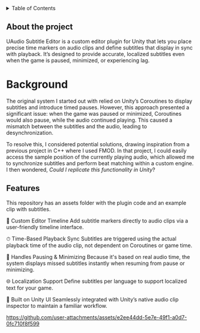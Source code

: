 <details>
  <summary>Table of Contents</summary>
  <ol>
    <li><a href="#about-the-project">About The Project</a></li>
    <li><a href="#features">Features</a></li>
  </ol>
</details>

## About the project

UAudio Subtitle Editor is a custom editor plugin for Unity that lets you place precise time markers on audio clips and define subtitles that display in sync with playback. It’s designed to provide accurate, localized subtitles even when the game is paused, minimized, or experiencing lag.

# Background

The original system I started out with relied on Unity’s Coroutines to display subtitles and introduce timed pauses. However, this approach presented a significant issue: when the game was paused or minimized, Coroutines would also pause, while the audio continued playing. This caused a mismatch between the subtitles and the audio, leading to desynchronization.

To resolve this, I considered potential solutions, drawing inspiration from a previous project in C++ where I used FMOD. In that project, I could easily access the sample position of the currently playing audio, which allowed me to synchronize subtitles and perform beat matching within a custom engine. I then wondered, *Could I replicate this functionality in Unity*?

## Features

This repository has an assets folder with the plugin code and an example clip with subtitles.

🎯 Custom Editor Timeline
Add subtitle markers directly to audio clips via a user-friendly timeline interface.

⏱ Time-Based Playback Sync
Subtitles are triggered using the actual playback time of the audio clip, not dependent on Coroutines or game time.

🛑 Handles Pausing & Minimizing
Because it's based on real audio time, the system displays missed subtitles instantly when resuming from pause or minimizing.

🌐 Localization Support
Define subtitles per language to support localized text for your game.

🧩 Built on Unity UI
Seamlessly integrated with Unity’s native audio clip inspector to maintain a familiar workflow.

https://github.com/user-attachments/assets/e2ee44dd-5e7e-49f1-a0d7-0fc710f8f599
